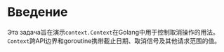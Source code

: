 # Введение

Эта задача旨在演示`context.Context`在Golang中用于控制取消操作的用法。`Context`跨API边界和goroutine携带截止日期、取消信号及其他请求范围的值。
